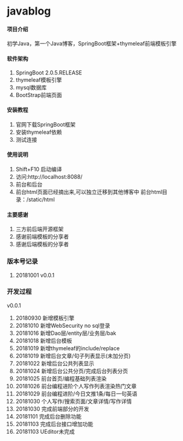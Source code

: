 # javablog

#### 项目介绍
初学Java，第一个Java博客，SpringBoot框架+thymeleaf前端模板引擎

#### 软件架构
1) SpringBoot 2.0.5.RELEASE
2) thymeleaf模板引擎
3) mysql数据库
4) BootStrap前端页面

#### 安装教程

1. 官网下载SpringBoot框架
2. 安装thymeleaf依赖
3. 测试连接

#### 使用说明
1. Shift+F10 启动编译
2. 访问:http://localhost:8088/
3. 前台和后台
4. 前台html页面已经摘出来,可以独立迁移到其他博客中
    前台html目录：/static/html

#### 主要感谢
1. 三方前后端开源框架
2. 感谢前端模板的分享者
3. 感谢后端模板的分享者

### 版本号记录
1. 20181001 v0.0.1

### 开发过程 
v0.0.1
1. 20180930 新增模板引擎
2. 20181010 新增WebSecurity no sql登录
3. 20181016 新增Dao层/entity层/业务层/bak
4. 20181018 新增后台模板
5. 20181019 新增thymeleaf的include/replace
6. 20181019 新增后台文章/句子列表显示(未加分页)
7. 20181022 新增后台公共列表显示
8. 20181024 新增后台公共分页/完成后台列表分页
9. 20181025 前台首页/编程基础列表渲染
10. 20181026 前台编程进阶个人写作列表渲染热门文章
11. 20181029 前台编程进阶/今日文推1条/每日一句英语
12. 20181030 个人写作/搜索页面/文章详情/写作详情
13. 20181030 完成前端部分的开发
14. 20181101 完成后台删除功能
15. 20181103 完成后台接口增加功能
16. 20181103 UEditor未完成
